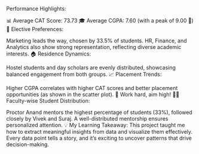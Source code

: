 Performance Highlights:

📊 Average CAT Score: 73.73
🎓 Average CGPA: 7.60 (with a peak of 9.00 💪)
📌 Elective Preferences:

Marketing leads the way, chosen by 33.5% of students.
HR, Finance, and Analytics also show strong representation, reflecting diverse academic interests.
🏠 Residence Dynamics:

Hostel students and day scholars are evenly distributed, showcasing balanced engagement from both groups.
📈 Placement Trends:

Higher CGPA correlates with higher CAT scores and better placement opportunities (as shown in the scatter plot). 📌 Work hard, aim high!
👨‍🏫 Faculty-wise Student Distribution:

Proctor Anand mentors the highest percentage of students (33%), followed closely by Vivek and Suraj. A well-distributed mentorship ensures personalized attention.
💡 My Learning Takeaway: This project taught me how to extract meaningful insights from data and visualize them effectively. Every data point tells a story, and it’s exciting to uncover patterns that drive decision-making.
